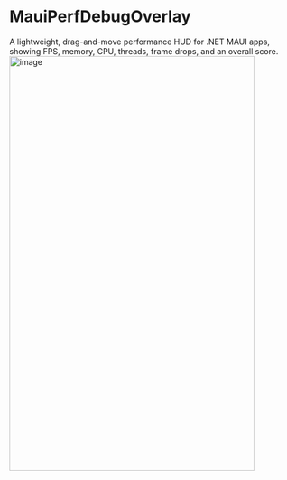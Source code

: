 # MauiPerfDebugOverlay
A lightweight, drag-and-move performance HUD for .NET MAUI apps, showing FPS, memory, CPU, threads, frame drops, and an overall score.
<img width="434" height="734" alt="image" src="https://github.com/user-attachments/assets/1ed95dfa-d4ba-49cc-9ac1-37a7f6b3c0b0" />
